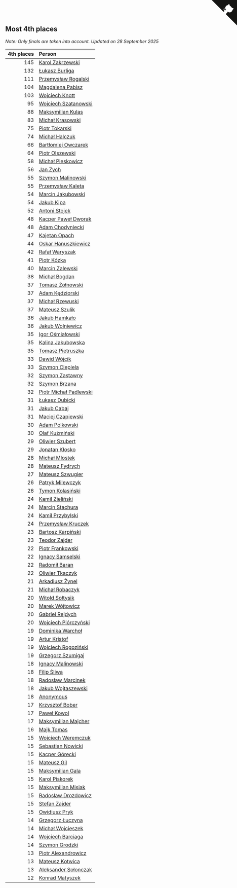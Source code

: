 ## Most 4th places

*Note: Only finals are taken into account.*
*Updated on 28 September 2025*

| 4th places | Person |
| ---: | :--- |
| 145 | [Karol Zakrzewski](https://www.worldcubeassociation.org/persons/2014ZAKR01) |
| 132 | [Łukasz Burliga](https://www.worldcubeassociation.org/persons/2013BURL01) |
| 111 | [Przemysław Rogalski](https://www.worldcubeassociation.org/persons/2013ROGA02) |
| 104 | [Magdalena Pabisz](https://www.worldcubeassociation.org/persons/2017PABI01) |
| 103 | [Wojciech Knott](https://www.worldcubeassociation.org/persons/2011KNOT01) |
| 95 | [Wojciech Szatanowski](https://www.worldcubeassociation.org/persons/2011SZAT01) |
| 88 | [Maksymilian Kulas](https://www.worldcubeassociation.org/persons/2021KULA02) |
| 83 | [Michał Krasowski](https://www.worldcubeassociation.org/persons/2013KRAS02) |
| 75 | [Piotr Tokarski](https://www.worldcubeassociation.org/persons/2013TOKA01) |
| 74 | [Michał Halczuk](https://www.worldcubeassociation.org/persons/2006HALC01) |
| 66 | [Bartłomiej Owczarek](https://www.worldcubeassociation.org/persons/2013OWCZ01) |
| 64 | [Piotr Olszewski](https://www.worldcubeassociation.org/persons/2013OLSZ02) |
| 58 | [Michał Pleskowicz](https://www.worldcubeassociation.org/persons/2009PLES01) |
| 56 | [Jan Zych](https://www.worldcubeassociation.org/persons/2014ZYCH01) |
| 55 | [Szymon Malinowski](https://www.worldcubeassociation.org/persons/2013MALI03) |
| 55 | [Przemysław Kaleta](https://www.worldcubeassociation.org/persons/2012KALE01) |
| 54 | [Marcin Jakubowski](https://www.worldcubeassociation.org/persons/2007JAKU01) |
| 54 | [Jakub Kipa](https://www.worldcubeassociation.org/persons/2010KIPA01) |
| 52 | [Antoni Stojek](https://www.worldcubeassociation.org/persons/2022STOJ03) |
| 48 | [Kacper Paweł Dworak](https://www.worldcubeassociation.org/persons/2020DWOR01) |
| 48 | [Adam Chodyniecki](https://www.worldcubeassociation.org/persons/2017CHOD02) |
| 47 | [Kajetan Opach](https://www.worldcubeassociation.org/persons/2018OPAC01) |
| 44 | [Oskar Hanuszkiewicz](https://www.worldcubeassociation.org/persons/2018HANU02) |
| 42 | [Rafał Waryszak](https://www.worldcubeassociation.org/persons/2013WARY01) |
| 41 | [Piotr Kózka](https://www.worldcubeassociation.org/persons/2005KOZK01) |
| 40 | [Marcin Zalewski](https://www.worldcubeassociation.org/persons/2011ZALE02) |
| 38 | [Michał Bogdan](https://www.worldcubeassociation.org/persons/2012BOGD01) |
| 37 | [Tomasz Żołnowski](https://www.worldcubeassociation.org/persons/2005ZOLN01) |
| 37 | [Adam Kędziorski](https://www.worldcubeassociation.org/persons/2019KEDZ01) |
| 37 | [Michał Rzewuski](https://www.worldcubeassociation.org/persons/2014RZEW01) |
| 37 | [Mateusz Szulik](https://www.worldcubeassociation.org/persons/2017SZUL01) |
| 36 | [Jakub Hamkało](https://www.worldcubeassociation.org/persons/2018HAMK01) |
| 36 | [Jakub Wolniewicz](https://www.worldcubeassociation.org/persons/2012WOLN01) |
| 35 | [Igor Ośmiałowski](https://www.worldcubeassociation.org/persons/2014OMIA01) |
| 35 | [Kalina Jakubowska](https://www.worldcubeassociation.org/persons/2009BRZE01) |
| 35 | [Tomasz Pietruszka](https://www.worldcubeassociation.org/persons/2021PIET01) |
| 33 | [Dawid Wójcik](https://www.worldcubeassociation.org/persons/2016WOJC04) |
| 33 | [Szymon Ciepiela](https://www.worldcubeassociation.org/persons/2022CIEP01) |
| 32 | [Szymon Zastawny](https://www.worldcubeassociation.org/persons/2023ZAST01) |
| 32 | [Szymon Brzana](https://www.worldcubeassociation.org/persons/2017BRZA01) |
| 32 | [Piotr Michał Padlewski](https://www.worldcubeassociation.org/persons/2008PADL01) |
| 31 | [Łukasz Dubicki](https://www.worldcubeassociation.org/persons/2018DUBI01) |
| 31 | [Jakub Cabaj](https://www.worldcubeassociation.org/persons/2008CABA03) |
| 31 | [Maciej Czapiewski](https://www.worldcubeassociation.org/persons/2014CZAP01) |
| 30 | [Adam Polkowski](https://www.worldcubeassociation.org/persons/2007POLK01) |
| 30 | [Olaf Kuźmiński](https://www.worldcubeassociation.org/persons/2018KUZM02) |
| 29 | [Oliwier Szubert](https://www.worldcubeassociation.org/persons/2022SZUB01) |
| 29 | [Jonatan Kłosko](https://www.worldcubeassociation.org/persons/2013KOSK01) |
| 28 | [Michał Mlostek](https://www.worldcubeassociation.org/persons/2015MLOS01) |
| 28 | [Mateusz Fydrych](https://www.worldcubeassociation.org/persons/2011FYDR01) |
| 27 | [Mateusz Szwugier](https://www.worldcubeassociation.org/persons/2014SZWU01) |
| 26 | [Patryk Milewczyk](https://www.worldcubeassociation.org/persons/2014MILE01) |
| 26 | [Tymon Kolasiński](https://www.worldcubeassociation.org/persons/2016KOLA02) |
| 24 | [Kamil Zieliński](https://www.worldcubeassociation.org/persons/2008ZIEL01) |
| 24 | [Marcin Stachura](https://www.worldcubeassociation.org/persons/2011STAC01) |
| 24 | [Kamil Przybylski](https://www.worldcubeassociation.org/persons/2016PRZY01) |
| 24 | [Przemysław Kruczek](https://www.worldcubeassociation.org/persons/2013KRUC01) |
| 23 | [Bartosz Karpiński](https://www.worldcubeassociation.org/persons/2019KARP03) |
| 23 | [Teodor Zajder](https://www.worldcubeassociation.org/persons/2021ZAJD03) |
| 22 | [Piotr Frankowski](https://www.worldcubeassociation.org/persons/2006FRAN01) |
| 22 | [Ignacy Samselski](https://www.worldcubeassociation.org/persons/2022SAMS03) |
| 22 | [Radomił Baran](https://www.worldcubeassociation.org/persons/2020BARA02) |
| 22 | [Oliwier Tkaczyk](https://www.worldcubeassociation.org/persons/2017TKAC04) |
| 21 | [Arkadiusz Żynel](https://www.worldcubeassociation.org/persons/2018ZYNE01) |
| 21 | [Michał Robaczyk](https://www.worldcubeassociation.org/persons/2006ROBA01) |
| 20 | [Witold Sołtysik](https://www.worldcubeassociation.org/persons/2015SOLT03) |
| 20 | [Marek Wójtowicz](https://www.worldcubeassociation.org/persons/2008WOJT01) |
| 20 | [Gabriel Rejdych](https://www.worldcubeassociation.org/persons/2020REJD01) |
| 20 | [Wojciech Piórczyński](https://www.worldcubeassociation.org/persons/2021PIOR01) |
| 19 | [Dominika Warchoł](https://www.worldcubeassociation.org/persons/2021WARC01) |
| 19 | [Artur Kristof](https://www.worldcubeassociation.org/persons/2012KRIS12) |
| 19 | [Wojciech Rogoziński](https://www.worldcubeassociation.org/persons/2019ROGO04) |
| 19 | [Grzegorz Szumigaj](https://www.worldcubeassociation.org/persons/2013SZUM01) |
| 18 | [Ignacy Malinowski](https://www.worldcubeassociation.org/persons/2021MALI02) |
| 18 | [Filip Śliwa](https://www.worldcubeassociation.org/persons/2022SLIW01) |
| 18 | [Radosław Marcinek](https://www.worldcubeassociation.org/persons/2022MARC05) |
| 18 | [Jakub Wojtaszewski](https://www.worldcubeassociation.org/persons/2013WOJT02) |
| 18 | [Anonymous](https://www.worldcubeassociation.org/persons/2017ANON13) |
| 17 | [Krzysztof Bober](https://www.worldcubeassociation.org/persons/2013BOBE01) |
| 17 | [Paweł Kowol](https://www.worldcubeassociation.org/persons/2011KOWO01) |
| 17 | [Maksymilian Majcher](https://www.worldcubeassociation.org/persons/2011MAJC01) |
| 16 | [Majk Tomas](https://www.worldcubeassociation.org/persons/2022TOMA05) |
| 15 | [Wojciech Weremczuk](https://www.worldcubeassociation.org/persons/2014WERE01) |
| 15 | [Sebastian Nowicki](https://www.worldcubeassociation.org/persons/2014NOWI01) |
| 15 | [Kacper Górecki](https://www.worldcubeassociation.org/persons/2021GORE01) |
| 15 | [Mateusz Gil](https://www.worldcubeassociation.org/persons/2013GILM01) |
| 15 | [Maksymilian Gala](https://www.worldcubeassociation.org/persons/2022GALA01) |
| 15 | [Karol Piskorek](https://www.worldcubeassociation.org/persons/2021PISK01) |
| 15 | [Maksymilian Misiak](https://www.worldcubeassociation.org/persons/2017MISI01) |
| 15 | [Radosław Drozdowicz](https://www.worldcubeassociation.org/persons/2012DROZ02) |
| 15 | [Stefan Zajder](https://www.worldcubeassociation.org/persons/2021ZAJD02) |
| 15 | [Owidiusz Pryk](https://www.worldcubeassociation.org/persons/2008PRYK01) |
| 14 | [Grzegorz Łuczyna](https://www.worldcubeassociation.org/persons/2005LUCZ01) |
| 14 | [Michał Wojcieszek](https://www.worldcubeassociation.org/persons/2015WOJC02) |
| 14 | [Wojciech Barciaga](https://www.worldcubeassociation.org/persons/2013BARC03) |
| 14 | [Szymon Grodzki](https://www.worldcubeassociation.org/persons/2020GROD01) |
| 13 | [Piotr Alexandrowicz](https://www.worldcubeassociation.org/persons/2007ALEX01) |
| 13 | [Mateusz Kotwica](https://www.worldcubeassociation.org/persons/2016KOTW01) |
| 13 | [Aleksander Sołonczak](https://www.worldcubeassociation.org/persons/2022SOLO01) |
| 12 | [Konrad Matyszek](https://www.worldcubeassociation.org/persons/2022MATY02) |


<a href="https://github.com/maxidragon/wca_statistics_pl" class="github-corner" aria-label="View source on Github"><svg width="80" height="80" viewBox="0 0 250 250" style="fill:#151513; color:#fff; position: absolute; top: 0; border: 0; right: 0;" aria-hidden="true"><path d="M0,0 L115,115 L130,115 L142,142 L250,250 L250,0 Z"></path><path d="M128.3,109.0 C113.8,99.7 119.0,89.6 119.0,89.6 C122.0,82.7 120.5,78.6 120.5,78.6 C119.2,72.0 123.4,76.3 123.4,76.3 C127.3,80.9 125.5,87.3 125.5,87.3 C122.9,97.6 130.6,101.9 134.4,103.2" fill="currentColor" style="transform-origin: 130px 106px;" class="octo-arm"></path><path d="M115.0,115.0 C114.9,115.1 118.7,116.5 119.8,115.4 L133.7,101.6 C136.9,99.2 139.9,98.4 142.2,98.6 C133.8,88.0 127.5,74.4 143.8,58.0 C148.5,53.4 154.0,51.2 159.7,51.0 C160.3,49.4 163.2,43.6 171.4,40.1 C171.4,40.1 176.1,42.5 178.8,56.2 C183.1,58.6 187.2,61.8 190.9,65.4 C194.5,69.0 197.7,73.2 200.1,77.6 C213.8,80.2 216.3,84.9 216.3,84.9 C212.7,93.1 206.9,96.0 205.4,96.6 C205.1,102.4 203.0,107.8 198.3,112.5 C181.9,128.9 168.3,122.5 157.7,114.1 C157.9,116.9 156.7,120.9 152.7,124.9 L141.0,136.5 C139.8,137.7 141.6,141.9 141.8,141.8 Z" fill="currentColor" class="octo-body"></path></svg></a><style>.github-corner:hover .octo-arm{animation:octocat-wave 560ms ease-in-out}@keyframes octocat-wave{0%,100%{transform:rotate(0)}20%,60%{transform:rotate(-25deg)}40%,80%{transform:rotate(10deg)}}@media (max-width:500px){.github-corner:hover .octo-arm{animation:none}.github-corner .octo-arm{animation:octocat-wave 560ms ease-in-out}}</style>
